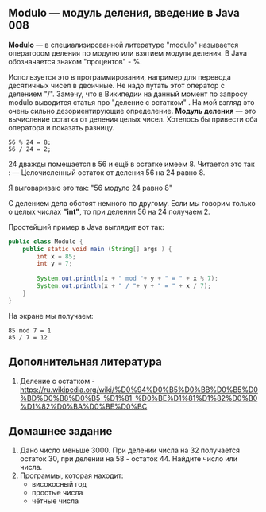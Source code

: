 ## Modulo — модуль деления, введение в Java 008

**Modulo** — в специализированной литературе "modulo" называется оператором деления по модулю или взятием модуля деления. В Java обозначается знаком "процентов" - %. 

Используется это в программировании, например для перевода десятичных чисел в двоичные. Не надо путать этот оператор с делением "/".
Замечу, что в Википедии на данный момент по запросу modulo выводится статья про "деление с остатком" . На мой взгляд это очень сильно дезориентирующие определение. **Модуль деления** — это вычисление остатка от деления целых чисел. Хотелось бы привести оба оператора и показать разницу.

```
56 % 24 = 8;
56 / 24 = 2;
```

24 дважды помещается в 56 и ещё в остатке имеем 8. Читается это так :
— Целочисленный остаток от деления 56 на 24 равно 8.

Я выговариваю это так: "56 модуло 24 равно 8"

С делением дела обстоят немного по другому. Если мы говорим только о целых числах **"int"**, то при делении 56 на 24 получаем 2.

Простейший пример в Java выглядит вот так:

```Java
public class Modulo {
    public static void main (String[] args ) {
        int x = 85;
        int y = 7;
 
        System.out.println(x + " mod "+ y + " = " + x % 7);
        System.out.println(x + " / "+ y + " = " + x / 7);
    }
}
```

На экране мы получаем:

```
85 mod 7 = 1
85 / 7 = 12
```

## Дополнительная литература

1. Деление с остатком - https://ru.wikipedia.org/wiki/%D0%94%D0%B5%D0%BB%D0%B5%D0%BD%D0%B8%D0%B5_%D1%81_%D0%BE%D1%81%D1%82%D0%B0%D1%82%D0%BA%D0%BE%D0%BC

## Домашнее задание

1. Дано число меньше 3000. При делении числа на 32 получается остаток 30, при делении на 58 - остаток 44. Найдите число или числа.
2. Программы, которая находит:
    - високосный год
    - простые числа
    - чётные числа

